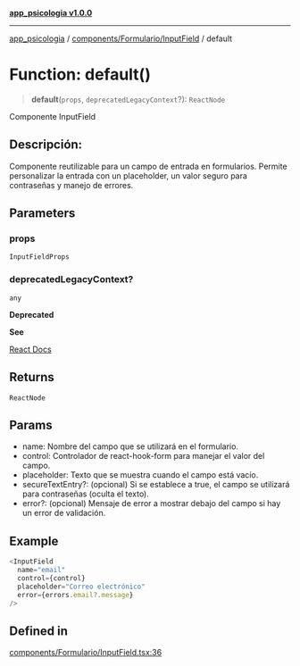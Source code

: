 [**app_psicologia v1.0.0**](../../../../README.md)

***

[app_psicologia](../../../../modules.md) / [components/Formulario/InputField](../README.md) / default

# Function: default()

> **default**(`props`, `deprecatedLegacyContext`?): `ReactNode`

Componente InputField
## Descripción:
Componente reutilizable para un campo de entrada en formularios.
Permite personalizar la entrada con un placeholder, 
un valor seguro para contraseñas y manejo de errores.

## Parameters

### props

`InputFieldProps`

### deprecatedLegacyContext?

`any`

**Deprecated**

**See**

[React Docs](https://legacy.reactjs.org/docs/legacy-context.html#referencing-context-in-lifecycle-methods)

## Returns

`ReactNode`

## Params

- name: Nombre del campo que se utilizará en el formulario.
- control: Controlador de react-hook-form para manejar el valor del campo.
- placeholder: Texto que se muestra cuando el campo está vacío.
- secureTextEntry?: (opcional) Si se establece a true, el campo se utilizará para contraseñas (oculta el texto).
- error?: (opcional) Mensaje de error a mostrar debajo del campo si hay un error de validación.

## Example

```ts
<InputField
  name="email"
  control={control}
  placeholder="Correo electrónico"
  error={errors.email?.message}
/>
```

## Defined in

[components/Formulario/InputField.tsx:36](https://github.com/XxtbmfxX/app_psicologia/blob/da762f4f9225edbb02c8e13dfe2f9bc7ae75eef5/components/Formulario/InputField.tsx#L36)
